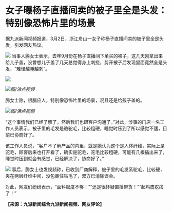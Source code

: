 # 女子曝杨子直播间卖的被子里全是头发：特别像恐怖片里的场景

据九派新闻视频报道，3月2日，浙江舟山一女子称杨子直播间卖的被子里全是头发，引发网友热议。

![](https://inews.gtimg.com/om_bt/OiG9eZURPjnUm4zzmuq3H8cVrKs5DzRIzWcSDrlbDY--IAA/1000)
当事人腾女士表示，去年9月份在杨子直播间下单买的被子，这几天刚拿出来给儿子盖，没曾想儿子盖了几天总觉得身上刺挠，剪开被子后发现里面竟然全是头发，“难怪越睡越刺”。

![](https://inews.gtimg.com/om_bt/OrauTg8K_DLS9qW2DUpppu5mMxz8OAt69qvwzb2ZB-BY0AA/1000)

![](https://inews.gtimg.com/om_bt/OPpy4GqmCmIjcrySNLZvsBj06JjfT8yFSJo2idTJ0Zg0UAA/1000)_图/沸点视频_

腾女士称，很膈应人，特别像恐怖片里的场景，况且还是给孩子盖的。

![](https://inews.gtimg.com/om_bt/OlwKCKHGXCvD7LLn_f8FqHbgOw5W3OLtR7AVK4T7LXNDgAA/1000)_图/沸点视频_

“这个事情我们已经了解了，然后我们也跟客户沟通了。”对此，涉事的门店一名工作人员表示，被子里的毛发是骆驼毛，比较粗硬，睡觉时压到了所以感觉不适，目前已协商好了。

该工作人员说，“客户不了解产品的内里，就是她认为这个是人体纤维，实际上是驼毛，顾客后来也打开看了，确实是驼毛，驼毛比较粗硬，可能有几根插出来了，睡觉时压到就会有感觉，已经解决了，协商好了。”

![](https://inews.gtimg.com/om_bt/OMdVJgUXf7vcJ27DPW_UROBSFe5zVQJZ0BoZ7AjYhSINIAA/1000)
事后，腾女士也发视频称，已收到厂商解释，被子里的毛发系驼毛，比较硬，夹在两层纤维中间，没包裹住钻毛了，双方已消除误会。

对此，网友们纷纷表示，“面料密度不够！”“还是很怀疑直播带货！”“起鸡皮疙瘩了！”

**【来源：九派新闻综合九派新闻视频、网友评论】**

